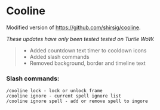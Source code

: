 # Cooline

Modified version of https://github.com/shirsig/cooline.

_These updates have only been tested tested on Turtle WoW._

>* Added countdown text timer to cooldown icons
>* Added slash commands
>* Removed background, border and timeline text

### Slash commands:

```
/cooline lock - lock or unlock frame
/cooline ignore - current spell ignore list
/cooline ignore spell - add or remove spell to ingore
```